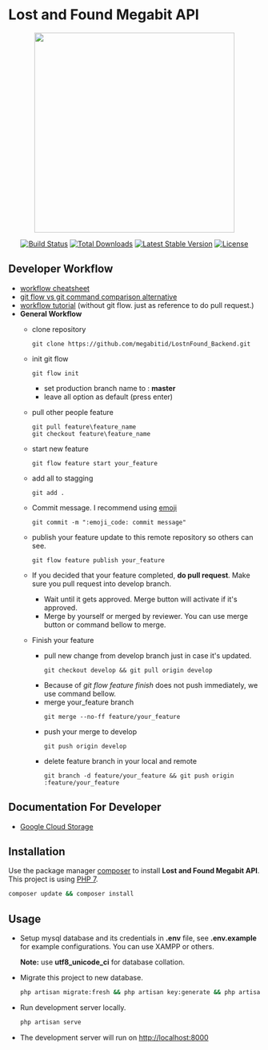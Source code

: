 # Lost and Found Megabit API

<p align="center"><a href="https://laravel.com" target="_blank"><img src="https://raw.githubusercontent.com/laravel/art/master/logo-lockup/5%20SVG/2%20CMYK/1%20Full%20Color/laravel-logolockup-cmyk-red.svg" width="400"></a></p>

<p align="center">
<a href="https://travis-ci.org/laravel/framework"><img src="https://travis-ci.org/laravel/framework.svg" alt="Build Status"></a>
<a href="https://packagist.org/packages/laravel/framework"><img src="https://img.shields.io/packagist/dt/laravel/framework" alt="Total Downloads"></a>
<a href="https://packagist.org/packages/laravel/framework"><img src="https://img.shields.io/packagist/v/laravel/framework" alt="Latest Stable Version"></a>
<a href="https://packagist.org/packages/laravel/framework"><img src="https://img.shields.io/packagist/l/laravel/framework" alt="License"></a>
</p>


## Developer Workflow
   * [workflow cheatsheet](https://danielkummer.github.io/git-flow-cheatsheet/index.html)
   * [git flow vs git command comparison alternative](https://gist.github.com/JamesMGreene/cdd0ac49f90c987e45ac)
   * [workflow tutorial](https://youtu.be/8fx-EaOUK2E) (without git flow. just as reference to do pull request.)
   * **General Workflow**
     * clone repository
       ```
       git clone https://github.com/megabitid/LostnFound_Backend.git
       ```
     * init git flow
       ```
       git flow init
       ```
       * set production branch name to : **master**
       * leave all option as default (press enter)
     
     * pull other people feature
       ```
       git pull feature\feature_name
       git checkout feature\feature_name
       ```
     
     * start new feature
       ```
       git flow feature start your_feature
       ```
     
     * add all to stagging
       ```
       git add .
       ```

     * Commit message. I recommend using [emoji](https://gist.github.com/parmentf/035de27d6ed1dce0b36a)
       ```
       git commit -m ":emoji_code: commit message"
       ```

     * publish your feature update to this remote repository so others can see.
       ```
       git flow feature publish your_feature
       ```

     * If you decided that your feature completed, **do pull request**. Make sure you pull request into develop branch.
       * Wait until it gets approved. Merge button will activate if it's approved.
       * Merge by yourself or merged by reviewer. You can use merge button or command bellow to merge.
     
     * Finish your feature
       * pull new change from develop branch just in case it's updated.
         ```
         git checkout develop && git pull origin develop
         ```
       * Because of _git flow feature finish_ does not push immediately, we use command bellow.
       * merge your_feature branch
         ```
         git merge --no-ff feature/your_feature
         ```
       * push your merge to develop
         ```
         git push origin develop
         ```
       * delete feature branch in your local and remote
         ```
         git branch -d feature/your_feature && git push origin :feature/your_feature
         ```

## Documentation For Developer
   * [Google Cloud Storage](https://googleapis.github.io/google-cloud-php/#/docs/google-cloud/v0.122.0/storage/bucket)

## Installation

Use the package manager [composer](https://getcomposer.org/download/) to install **Lost and Found Megabit API**. This project is using [PHP 7](https://www.php.net/downloads.php/).

```bash
composer update && composer install
```

## Usage
* Setup mysql database and its credentials in **.env** file, see **.env.example** for example configurations. You can use XAMPP or others. 

  **Note:** use **utf8_unicode_ci** for database collation.
  
* Migrate this project to new database. 
  ```bash
  php artisan migrate:fresh && php artisan key:generate && php artisan jwt:secret -f && php artisan config:cache
  ```
* Run development server locally.
  ```bash
  php artisan serve
  ```
* The development server will run on [http://localhost:8000](http://localhost:8000)
